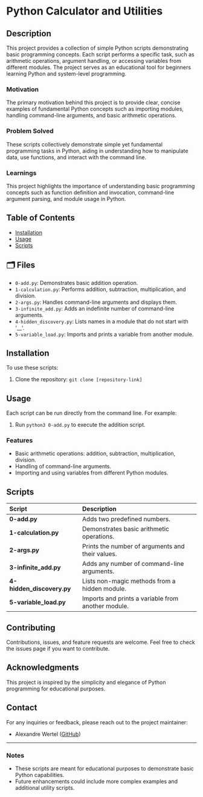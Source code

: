 # Python Calculator and Utilities

## Description

This project provides a collection of simple Python scripts demonstrating basic programming concepts. Each script performs a specific task, such as arithmetic operations, argument handling, or accessing variables from different modules. The project serves as an educational tool for beginners learning Python and system-level programming.

### Motivation

The primary motivation behind this project is to provide clear, concise examples of fundamental Python concepts such as importing modules, handling command-line arguments, and basic arithmetic operations.

### Problem Solved

These scripts collectively demonstrate simple yet fundamental programming tasks in Python, aiding in understanding how to manipulate data, use functions, and interact with the command line.

### Learnings

This project highlights the importance of understanding basic programming concepts such as function definition and invocation, command-line argument parsing, and module usage in Python.

## Table of Contents

- [Installation](#installation)
- [Usage](#usage)
- [Scripts](#scripts)

## 🗂️ Files

- `0-add.py`: Demonstrates basic addition operation.
- `1-calculation.py`: Performs addition, subtraction, multiplication, and division.
- `2-args.py`: Handles command-line arguments and displays them.
- `3-infinite_add.py`: Adds an indefinite number of command-line arguments.
- `4-hidden_discovery.py`: Lists names in a module that do not start with '__'.
- `5-variable_load.py`: Imports and prints a variable from another module.

## Installation

To use these scripts:

1. Clone the repository: `git clone [repository-link]`

## Usage

Each script can be run directly from the command line. For example:

1. Run `python3 0-add.py` to execute the addition script.

### Features

- Basic arithmetic operations: addition, subtraction, multiplication, division.
- Handling of command-line arguments.
- Importing and using variables from different Python modules.

## Scripts

| Script                | Description                                          |
| :-------------------- | :--------------------------------------------------- |
| **0-add.py**          | Adds two predefined numbers.                         |
| **1-calculation.py**  | Demonstrates basic arithmetic operations.            |
| **2-args.py**         | Prints the number of arguments and their values.     |
| **3-infinite_add.py** | Adds any number of command-line arguments.           |
| **4-hidden_discovery.py** | Lists non-magic methods from a hidden module.     |
| **5-variable_load.py** | Imports and prints a variable from another module.  |

## Contributing

Contributions, issues, and feature requests are welcome. Feel free to check the issues page if you want to contribute.

## Acknowledgments

This project is inspired by the simplicity and elegance of Python programming for educational purposes.

## Contact

For any inquiries or feedback, please reach out to the project maintainer:

- Alexandre Wertel ([GitHub](https://github.com/SuperPims?tab=repositories))

---

### Notes

- These scripts are meant for educational purposes to demonstrate basic Python capabilities.
- Future enhancements could include more complex examples and additional utility scripts.
